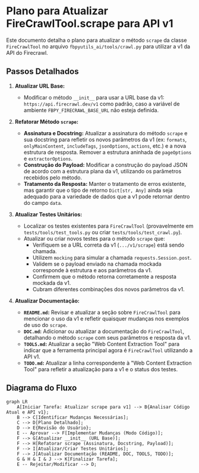 # Plano para Atualizar FireCrawlTool.scrape para API v1

Este documento detalha o plano para atualizar o método `scrape` da classe `FireCrawlTool` no arquivo `fbpyutils_ai/tools/crawl.py` para utilizar a v1 da API do Firecrawl.

## Passos Detalhados

1.  **Atualizar URL Base:**
    *   Modificar o método `__init__` para usar a URL base da v1: `https://api.firecrawl.dev/v1` como padrão, caso a variável de ambiente `FBPY_FIRECRAWL_BASE_URL` não esteja definida.

2.  **Refatorar Método `scrape`:**
    *   **Assinatura e Docstring:** Atualizar a assinatura do método `scrape` e sua docstring para refletir os novos parâmetros da v1 (ex: `formats`, `onlyMainContent`, `includeTags`, `jsonOptions`, `actions`, etc.) e a nova estrutura de resposta. Remover a estrutura aninhada de `pageOptions` e `extractorOptions`.
    *   **Construção do Payload:** Modificar a construção do payload JSON de acordo com a estrutura plana da v1, utilizando os parâmetros recebidos pelo método.
    *   **Tratamento da Resposta:** Manter o tratamento de erros existente, mas garantir que o tipo de retorno `Dict[str, Any]` ainda seja adequado para a variedade de dados que a v1 pode retornar dentro do campo `data`.

3.  **Atualizar Testes Unitários:**
    *   Localizar os testes existentes para `FireCrawlTool` (provavelmente em `tests/tools/test_tools.py` ou criar `tests/tools/test_crawl.py`).
    *   Atualizar ou criar novos testes para o método `scrape` que:
        *   Verifiquem se a URL correta da v1 (`.../v1/scrape`) está sendo chamada.
        *   Utilizem `mocking` para simular a chamada `requests.Session.post`.
        *   Validem se o payload enviado na chamada mockada corresponde à estrutura e aos parâmetros da v1.
        *   Confirmem que o método retorna corretamente a resposta mockada da v1.
        *   Cubram diferentes combinações dos novos parâmetros da v1.

4.  **Atualizar Documentação:**
    *   **`README.md`:** Revisar e atualizar a seção sobre `FireCrawlTool` para mencionar o uso da v1 e refletir quaisquer mudanças nos exemplos de uso do `scrape`.
    *   **`DOC.md`:** Adicionar ou atualizar a documentação do `FireCrawlTool`, detalhando o método `scrape` com seus parâmetros e resposta da v1.
    *   **`TOOLS.md`:** Atualizar a seção "Web Content Extraction Tool" para indicar que a ferramenta principal agora é `FireCrawlTool` utilizando a API v1.
    *   **`TODO.md`:** Atualizar a linha correspondente à "Web Content Extraction Tool" para refletir a atualização para a v1 e o status dos testes.

## Diagrama do Fluxo

```mermaid
graph LR
    A[Iniciar Tarefa: Atualizar scrape para v1] --> B{Analisar Código Atual e API v1};
    B --> C[Identificar Mudanças Necessárias];
    C --> D[Plano Detalhado];
    D --> E{Revisão do Usuário};
    E -- Aprovar --> F[Implementar Mudanças (Modo Código)];
    F --> G[Atualizar __init__ (URL Base)];
    F --> H[Refatorar scrape (Assinatura, Docstring, Payload)];
    F --> I[Atualizar/Criar Testes Unitários];
    F --> J[Atualizar Documentação (README, DOC, TOOLS, TODO)];
    G & H & I & J --> K[Finalizar Tarefa];
    E -- Rejeitar/Modificar --> D;
